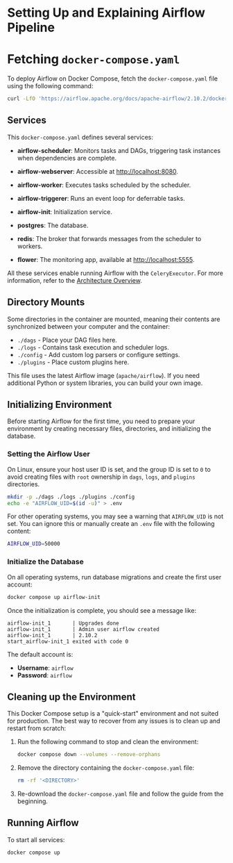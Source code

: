 # Setting Up and Explaining Airflow Pipeline


# Fetching `docker-compose.yaml`

To deploy Airflow on Docker Compose, fetch the `docker-compose.yaml` file using the following command:

```bash
curl -LfO 'https://airflow.apache.org/docs/apache-airflow/2.10.2/docker-compose.yaml'
```

## Services

This `docker-compose.yaml` defines several services:

- **airflow-scheduler**: Monitors tasks and DAGs, triggering task instances when dependencies are complete.
- **airflow-webserver**: Accessible at [http://localhost:8080](http://localhost:8080).
- **airflow-worker**: Executes tasks scheduled by the scheduler.
- **airflow-triggerer**: Runs an event loop for deferrable tasks.
- **airflow-init**: Initialization service.
- **postgres**: The database.
- **redis**: The broker that forwards messages from the scheduler to workers.


- **flower**: The monitoring app, available at [http://localhost:5555](http://localhost:5555).

All these services enable running Airflow with the `CeleryExecutor`. For more information, refer to the [Architecture Overview](https://airflow.apache.org/docs/apache-airflow/stable/overview.html).

## Directory Mounts

Some directories in the container are mounted, meaning their contents are synchronized between your computer and the container:

- `./dags` - Place your DAG files here.
- `./logs` - Contains task execution and scheduler logs.
- `./config` - Add custom log parsers or configure settings.
- `./plugins` - Place custom plugins here.

This file uses the latest Airflow image (`apache/airflow`). If you need additional Python or system libraries, you can build your own image.

## Initializing Environment

Before starting Airflow for the first time, you need to prepare your environment by creating necessary files, directories, and initializing the database.

### Setting the Airflow User

On Linux, ensure your host user ID is set, and the group ID is set to `0` to avoid creating files with `root` ownership in `dags`, `logs`, and `plugins` directories.

```bash
mkdir -p ./dags ./logs ./plugins ./config
echo -e "AIRFLOW_UID=$(id -u)" > .env
```

For other operating systems, you may see a warning that `AIRFLOW_UID` is not set. You can ignore this or manually create an `.env` file with the following content:

```bash
AIRFLOW_UID=50000
```

### Initialize the Database

On all operating systems, run database migrations and create the first user account:

```bash
docker compose up airflow-init
```

Once the initialization is complete, you should see a message like:

```
airflow-init_1       | Upgrades done
airflow-init_1       | Admin user airflow created
airflow-init_1       | 2.10.2
start_airflow-init_1 exited with code 0
```

The default account is:

- **Username**: `airflow`
- **Password**: `airflow`

## Cleaning up the Environment

This Docker Compose setup is a "quick-start" environment and not suited for production. The best way to recover from any issues is to clean up and restart from scratch:

1. Run the following command to stop and clean the environment:

    ```bash
    docker compose down --volumes --remove-orphans
    ```

2. Remove the directory containing the `docker-compose.yaml` file:

    ```bash
    rm -rf '<DIRECTORY>'
    ```

3. Re-download the `docker-compose.yaml` file and follow the guide from the beginning.

## Running Airflow

To start all services:

```bash
docker compose up
```
